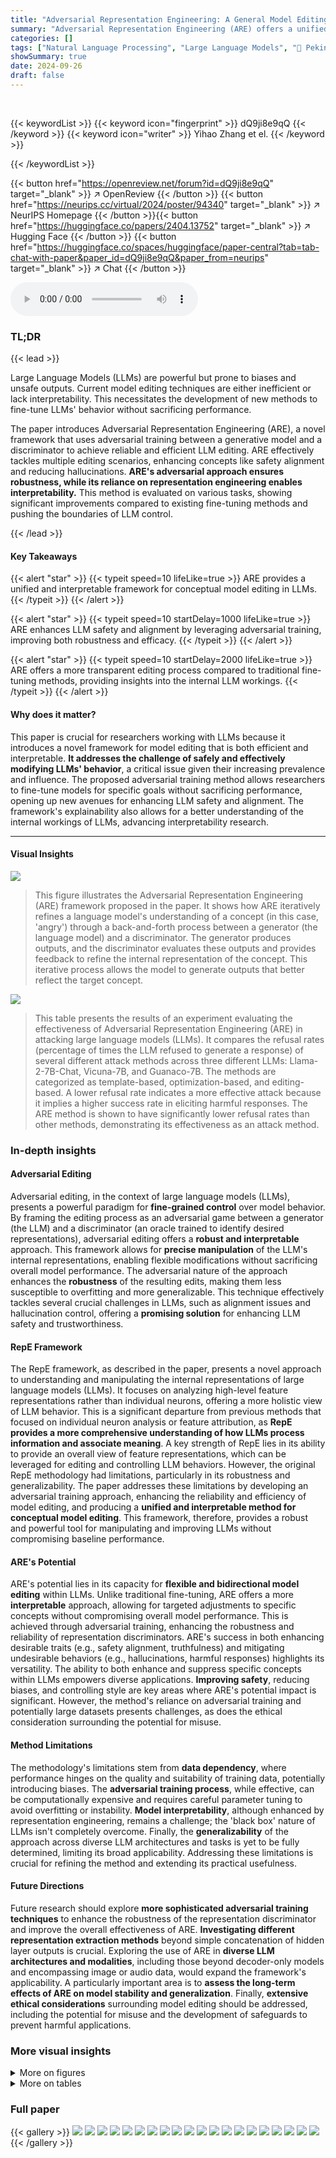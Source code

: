 ```yaml
---
title: "Adversarial Representation Engineering: A General Model Editing Framework for Large Language Models"
summary: "Adversarial Representation Engineering (ARE) offers a unified, interpretable approach for editing large language models (LLMs) by using a representation sensor as an editing oracle, enhancing model sa..."
categories: []
tags: ["Natural Language Processing", "Large Language Models", "🏢 Peking University",]
showSummary: true
date: 2024-09-26
draft: false
---
```


<br>

{{< keywordList >}}
{{< keyword icon="fingerprint" >}} dQ9ji8e9qQ {{< /keyword >}}
{{< keyword icon="writer" >}} Yihao Zhang et el. {{< /keyword >}}
 
{{< /keywordList >}}

{{< button href="https://openreview.net/forum?id=dQ9ji8e9qQ" target="_blank" >}}
↗ OpenReview
{{< /button >}}
{{< button href="https://neurips.cc/virtual/2024/poster/94340" target="_blank" >}}
↗ NeurIPS Homepage
{{< /button >}}{{< button href="https://huggingface.co/papers/2404.13752" target="_blank" >}}
↗ Hugging Face
{{< /button >}}
{{< button href="https://huggingface.co/spaces/huggingface/paper-central?tab=tab-chat-with-paper&paper_id=dQ9ji8e9qQ&paper_from=neurips" target="_blank" >}}
↗ Chat
{{< /button >}}



<audio controls>
    <source src="https://ai-paper-reviewer.com/dQ9ji8e9qQ/podcast.wav" type="audio/wav">
    Your browser does not support the audio element.
</audio>


### TL;DR


{{< lead >}}

Large Language Models (LLMs) are powerful but prone to biases and unsafe outputs. Current model editing techniques are either inefficient or lack interpretability.  This necessitates the development of new methods to fine-tune LLMs' behavior without sacrificing performance. 

The paper introduces Adversarial Representation Engineering (ARE), a novel framework that uses adversarial training between a generative model and a discriminator to achieve reliable and efficient LLM editing. ARE effectively tackles multiple editing scenarios, enhancing concepts like safety alignment and reducing hallucinations. **ARE's adversarial approach ensures robustness, while its reliance on representation engineering enables interpretability.** This method is evaluated on various tasks, showing significant improvements compared to existing fine-tuning methods and pushing the boundaries of LLM control.

{{< /lead >}}


#### Key Takeaways

{{< alert "star" >}}
{{< typeit speed=10 lifeLike=true >}} ARE provides a unified and interpretable framework for conceptual model editing in LLMs. {{< /typeit >}}
{{< /alert >}}

{{< alert "star" >}}
{{< typeit speed=10 startDelay=1000 lifeLike=true >}} ARE enhances LLM safety and alignment by leveraging adversarial training, improving both robustness and efficacy. {{< /typeit >}}
{{< /alert >}}

{{< alert "star" >}}
{{< typeit speed=10 startDelay=2000 lifeLike=true >}} ARE offers a more transparent editing process compared to traditional fine-tuning methods, providing insights into the internal LLM workings. {{< /typeit >}}
{{< /alert >}}

#### Why does it matter?
This paper is crucial for researchers working with LLMs because it introduces a novel framework for model editing that is both efficient and interpretable.  **It addresses the challenge of safely and effectively modifying LLMs' behavior**, a critical issue given their increasing prevalence and influence. The proposed adversarial training method allows researchers to fine-tune models for specific goals without sacrificing performance, opening up new avenues for enhancing LLM safety and alignment. The framework's explainability also allows for a better understanding of the internal workings of LLMs, advancing interpretability research.

------
#### Visual Insights



![](https://ai-paper-reviewer.com/dQ9ji8e9qQ/figures_1_1.jpg)

> This figure illustrates the Adversarial Representation Engineering (ARE) framework proposed in the paper. It shows how ARE iteratively refines a language model's understanding of a concept (in this case, 'angry') through a back-and-forth process between a generator (the language model) and a discriminator. The generator produces outputs, and the discriminator evaluates these outputs and provides feedback to refine the internal representation of the concept. This iterative process allows the model to generate outputs that better reflect the target concept.





![](https://ai-paper-reviewer.com/dQ9ji8e9qQ/tables_7_1.jpg)

> This table presents the results of an experiment evaluating the effectiveness of Adversarial Representation Engineering (ARE) in attacking large language models (LLMs).  It compares the refusal rates (percentage of times the LLM refused to generate a response) of several different attack methods across three different LLMs: Llama-2-7B-Chat, Vicuna-7B, and Guanaco-7B.  The methods are categorized as template-based, optimization-based, and editing-based.  A lower refusal rate indicates a more effective attack because it implies a higher success rate in eliciting harmful responses. The ARE method is shown to have significantly lower refusal rates than other methods, demonstrating its effectiveness as an attack method.





### In-depth insights


#### Adversarial Editing
Adversarial editing, in the context of large language models (LLMs), presents a powerful paradigm for **fine-grained control** over model behavior. By framing the editing process as an adversarial game between a generator (the LLM) and a discriminator (an oracle trained to identify desired representations), adversarial editing offers a **robust and interpretable** approach. This framework allows for **precise manipulation** of the LLM's internal representations, enabling flexible modifications without sacrificing overall model performance. The adversarial nature of the approach enhances the **robustness** of the resulting edits, making them less susceptible to overfitting and more generalizable. This technique effectively tackles several crucial challenges in LLMs, such as alignment issues and hallucination control, offering a **promising solution** for enhancing LLM safety and trustworthiness.

#### RepE Framework
The RepE framework, as described in the paper, presents a novel approach to understanding and manipulating the internal representations of large language models (LLMs).  It focuses on analyzing high-level feature representations rather than individual neurons, offering a more holistic view of LLM behavior. This is a significant departure from previous methods that focused on individual neuron analysis or feature attribution, as **RepE provides a more comprehensive understanding of how LLMs process information and associate meaning**.  A key strength of RepE lies in its ability to provide an overall view of feature representations, which can be leveraged for editing and controlling LLM behaviors.  However, the original RepE methodology had limitations, particularly in its robustness and generalizability. The paper addresses these limitations by developing an adversarial training approach, enhancing the reliability and efficiency of model editing, and producing a **unified and interpretable method for conceptual model editing**.  This framework, therefore, provides a robust and powerful tool for manipulating and improving LLMs without compromising baseline performance.

#### ARE's Potential
ARE's potential lies in its capacity for **flexible and bidirectional model editing** within LLMs.  Unlike traditional fine-tuning, ARE offers a more **interpretable** approach, allowing for targeted adjustments to specific concepts without compromising overall model performance.  This is achieved through adversarial training, enhancing the robustness and reliability of representation discriminators.  ARE's success in both enhancing desirable traits (e.g., safety alignment, truthfulness) and mitigating undesirable behaviors (e.g., hallucinations, harmful responses) highlights its versatility. The ability to both enhance and suppress specific concepts within LLMs empowers diverse applications.  **Improving safety**, reducing biases, and controlling style are key areas where ARE's potential impact is significant.  However, the method's reliance on adversarial training and potentially large datasets presents challenges, as does the ethical consideration surrounding the potential for misuse.

#### Method Limitations
The methodology's limitations stem from **data dependency**, where performance hinges on the quality and suitability of training data, potentially introducing biases. The **adversarial training process**, while effective, can be computationally expensive and requires careful parameter tuning to avoid overfitting or instability.  **Model interpretability**, although enhanced by representation engineering, remains a challenge; the 'black box' nature of LLMs isn't completely overcome. Finally, the **generalizability** of the approach across diverse LLM architectures and tasks is yet to be fully determined, limiting its broad applicability.  Addressing these limitations is crucial for refining the method and extending its practical usefulness.

#### Future Directions
Future research should explore **more sophisticated adversarial training techniques** to enhance the robustness of the representation discriminator and improve the overall effectiveness of ARE.  **Investigating different representation extraction methods** beyond simple concatenation of hidden layer outputs is crucial. Exploring the use of ARE in **diverse LLM architectures and modalities**, including those beyond decoder-only models and encompassing image or audio data, would expand the framework's applicability.  A particularly important area is to **assess the long-term effects of ARE on model stability and generalization**.  Finally, **extensive ethical considerations** surrounding model editing should be addressed, including the potential for misuse and the development of safeguards to prevent harmful applications.


### More visual insights

<details>
<summary>More on figures
</summary>


![](https://ai-paper-reviewer.com/dQ9ji8e9qQ/figures_4_1.jpg)

> This figure compares the architectures of Generative Adversarial Networks (GANs) and the proposed Adversarial Representation Engineering (ARE) framework.  Both frameworks involve a generator and a discriminator.  In GANs, the generator produces data, and the discriminator distinguishes between real and generated data.  In ARE, the generator (a decoder model) produces representations, and the discriminator distinguishes between target and generated representations.  The ARE framework uses adversarial training between the generator and discriminator to refine the representations and achieve the desired editing goal.


![](https://ai-paper-reviewer.com/dQ9ji8e9qQ/figures_4_2.jpg)

> This figure shows the visualization of the training process of the Adversarial Representation Engineering (ARE) framework using t-SNE.  It displays the changes in the representation of normal and malicious prompts over 30 epochs. In the beginning (Epoch 0), the representations of normal and malicious prompts are distinctly clustered. As training progresses (Epoch 1), the malicious prompt representations start moving towards the normal prompt cluster. Finally (Epoch 30), the two clusters have merged almost completely, indicating that the model has learned to generate similar responses for both types of prompts.  This demonstrates the effectiveness of ARE in aligning the model's responses to a desired concept.


![](https://ai-paper-reviewer.com/dQ9ji8e9qQ/figures_5_1.jpg)

> This figure illustrates the Adversarial Representation Engineering (ARE) framework.  It shows how an iterative process between a generator (the LLM) and a discriminator refines the LLM's internal representation of a concept ('angry' in this example).  The generator produces text, the discriminator evaluates how well it matches the target concept, and feedback from the discriminator guides the generator to better align its output with the concept. The process repeats across epochs, leading to gradual improvement in generating outputs aligned with the intended concept.


</details>




<details>
<summary>More on tables
</summary>


![](https://ai-paper-reviewer.com/dQ9ji8e9qQ/tables_7_2.jpg)
> This table presents a comparison of the effectiveness of different defense methods against various jailbreak attacks on two large language models: Llama-2-7B-Chat and Vicuna-7B.  The defense methods include: No Defense (baseline), Self-Reminder [52], In-Context Defense (ICD) [50], and the proposed Adversarial Representation Engineering (ARE) method. The attacks used for evaluation are AutoDAN and GCG. The refusal rate, representing the percentage of times the model successfully resists the attack, is reported for each combination of model, defense method, and attack. A higher refusal rate indicates stronger defense capabilities.

![](https://ai-paper-reviewer.com/dQ9ji8e9qQ/tables_8_1.jpg)
> This table presents the results of experiments evaluating the effectiveness of the Adversarial Representation Engineering (ARE) framework in controlling the hallucination rate of Large Language Models (LLMs).  It compares ARE's performance against baseline methods (Self-Reminder, ITI, and a control with no perturbation) for both increasing and decreasing the rate of hallucinations.  The results are shown for two different LLMs (Llama-2-7B and Mistral-7B) and highlight the success of ARE in both increasing and decreasing hallucination rates.

![](https://ai-paper-reviewer.com/dQ9ji8e9qQ/tables_9_1.jpg)
> This table presents the results of different attack methods on three large language models (LLMs): Llama-2-7B-Chat, Vicuna-7B, and Guanaco-7B.  The attacks are categorized into template-based, optimization-based, and editing-based approaches. The table shows the refusal rate for each method, indicating the percentage of times the model refused to generate a response deemed harmful.  A lower refusal rate indicates a more successful attack.  The ARE method's results are highlighted in bold, demonstrating its superior performance in comparison to other editing-based attacks.

![](https://ai-paper-reviewer.com/dQ9ji8e9qQ/tables_9_2.jpg)
> This table compares the quality and diversity of text generated by different editing approaches on the Llama2-7B model.  It assesses the naturalness and usefulness of the generated texts by evaluating several metrics, including Self-BLEU (measuring text uniqueness), Repetition-4 (measuring 4-gram repetition), and Repetition-Sen (measuring sentence-level repetition). Lower scores generally indicate higher quality and diversity.  The results show that the ARE method achieves a better balance of quality and diversity compared to other approaches, demonstrating its effectiveness in preserving or even improving text generation quality during the editing process.

![](https://ai-paper-reviewer.com/dQ9ji8e9qQ/tables_14_1.jpg)
> This table presents the results of evaluating the effectiveness of the proposed Adversarial Representation Engineering (ARE) method in attacking large language models (LLMs) by measuring refusal rates.  Three different LLMs (Llama-2-13B-Chat, Llama-2-70B-Chat, and Vicuna-13B) were tested using the ARE method and compared against a baseline method (Contrast Vector). Lower refusal rates indicate more successful attacks. The table demonstrates that ARE achieves significantly lower refusal rates than the baseline, indicating a more effective attack strategy.

</details>




### Full paper

{{< gallery >}}
<img src="https://ai-paper-reviewer.com/dQ9ji8e9qQ/1.png" class="grid-w50 md:grid-w33 xl:grid-w25" />
<img src="https://ai-paper-reviewer.com/dQ9ji8e9qQ/2.png" class="grid-w50 md:grid-w33 xl:grid-w25" />
<img src="https://ai-paper-reviewer.com/dQ9ji8e9qQ/3.png" class="grid-w50 md:grid-w33 xl:grid-w25" />
<img src="https://ai-paper-reviewer.com/dQ9ji8e9qQ/4.png" class="grid-w50 md:grid-w33 xl:grid-w25" />
<img src="https://ai-paper-reviewer.com/dQ9ji8e9qQ/5.png" class="grid-w50 md:grid-w33 xl:grid-w25" />
<img src="https://ai-paper-reviewer.com/dQ9ji8e9qQ/6.png" class="grid-w50 md:grid-w33 xl:grid-w25" />
<img src="https://ai-paper-reviewer.com/dQ9ji8e9qQ/7.png" class="grid-w50 md:grid-w33 xl:grid-w25" />
<img src="https://ai-paper-reviewer.com/dQ9ji8e9qQ/8.png" class="grid-w50 md:grid-w33 xl:grid-w25" />
<img src="https://ai-paper-reviewer.com/dQ9ji8e9qQ/9.png" class="grid-w50 md:grid-w33 xl:grid-w25" />
<img src="https://ai-paper-reviewer.com/dQ9ji8e9qQ/10.png" class="grid-w50 md:grid-w33 xl:grid-w25" />
<img src="https://ai-paper-reviewer.com/dQ9ji8e9qQ/11.png" class="grid-w50 md:grid-w33 xl:grid-w25" />
<img src="https://ai-paper-reviewer.com/dQ9ji8e9qQ/12.png" class="grid-w50 md:grid-w33 xl:grid-w25" />
<img src="https://ai-paper-reviewer.com/dQ9ji8e9qQ/13.png" class="grid-w50 md:grid-w33 xl:grid-w25" />
<img src="https://ai-paper-reviewer.com/dQ9ji8e9qQ/14.png" class="grid-w50 md:grid-w33 xl:grid-w25" />
<img src="https://ai-paper-reviewer.com/dQ9ji8e9qQ/15.png" class="grid-w50 md:grid-w33 xl:grid-w25" />
<img src="https://ai-paper-reviewer.com/dQ9ji8e9qQ/16.png" class="grid-w50 md:grid-w33 xl:grid-w25" />
<img src="https://ai-paper-reviewer.com/dQ9ji8e9qQ/17.png" class="grid-w50 md:grid-w33 xl:grid-w25" />
<img src="https://ai-paper-reviewer.com/dQ9ji8e9qQ/18.png" class="grid-w50 md:grid-w33 xl:grid-w25" />
<img src="https://ai-paper-reviewer.com/dQ9ji8e9qQ/19.png" class="grid-w50 md:grid-w33 xl:grid-w25" />
<img src="https://ai-paper-reviewer.com/dQ9ji8e9qQ/20.png" class="grid-w50 md:grid-w33 xl:grid-w25" />
{{< /gallery >}}